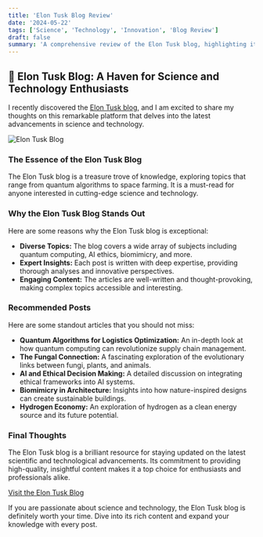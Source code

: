 ```yaml
---
title: 'Elon Tusk Blog Review'
date: '2024-05-22'
tags: ['Science', 'Technology', 'Innovation', 'Blog Review']
draft: false
summary: 'A comprehensive review of the Elon Tusk blog, highlighting its insightful articles on quantum computing, biomimicry, AI ethics, and more.'
---
```


## 🌟 Elon Tusk Blog: A Haven for Science and Technology Enthusiasts

I recently discovered the [Elon Tusk blog](https://www.elontusk.org/blog), and I am excited to share my thoughts on this remarkable platform that delves into the latest advancements in science and technology.

![Elon Tusk Blog](https://www.elontusk.org/logoo-removebg.png)

### The Essence of the Elon Tusk Blog

The Elon Tusk blog is a treasure trove of knowledge, exploring topics that range from quantum algorithms to space farming. It is a must-read for anyone interested in cutting-edge science and technology.

### Why the Elon Tusk Blog Stands Out

Here are some reasons why the Elon Tusk blog is exceptional:

- **Diverse Topics:** The blog covers a wide array of subjects including quantum computing, AI ethics, biomimicry, and more.
- **Expert Insights:** Each post is written with deep expertise, providing thorough analyses and innovative perspectives.
- **Engaging Content:** The articles are well-written and thought-provoking, making complex topics accessible and interesting.

### Recommended Posts

Here are some standout articles that you should not miss:

- **Quantum Algorithms for Logistics Optimization:** An in-depth look at how quantum computing can revolutionize supply chain management.
- **The Fungal Connection:** A fascinating exploration of the evolutionary links between fungi, plants, and animals.
- **AI and Ethical Decision Making:** A detailed discussion on integrating ethical frameworks into AI systems.
- **Biomimicry in Architecture:** Insights into how nature-inspired designs can create sustainable buildings.
- **Hydrogen Economy:** An exploration of hydrogen as a clean energy source and its future potential.

### Final Thoughts

The Elon Tusk blog is a brilliant resource for staying updated on the latest scientific and technological advancements. Its commitment to providing high-quality, insightful content makes it a top choice for enthusiasts and professionals alike.

[Visit the Elon Tusk Blog](https://www.elontusk.org/)

If you are passionate about science and technology, the Elon Tusk blog is definitely worth your time. Dive into its rich content and expand your knowledge with every post.
